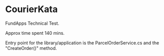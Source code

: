 # CourierKata

FundApps Technical Test.

Approx time spent 140 mins.

Entry point for the library/application is the ParcelOrderService.cs and the "CreateOrder()" method.

